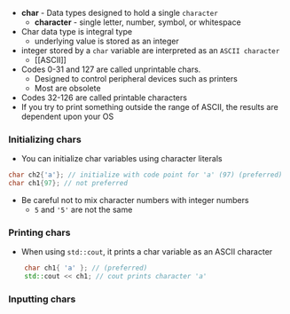 - **char** - Data types designed to hold a single `character`
	- **character** - single letter, number, symbol, or whitespace
- Char data type is integral type
	- underlying value is stored as an integer
- integer stored by a `char` variable are interpreted as an `ASCII character`
	- [[ASCII]]
- Codes 0-31 and 127 are called unprintable chars. 
	- Designed to control peripheral devices such as printers
	- Most are obsolete
- Codes 32-126 are called printable characters
- If you try to print something outside the range of ASCII, the results are dependent upon your OS
### Initializing chars
- You can initialize char variables using character literals
``` cpp
char ch2{'a'}; // initialize with code point for 'a' (97) (preferred)
char ch1{97}; // not preferred
```

- Be careful not to mix character numbers with integer numbers
	- `5` and `'5'` are not the same
### Printing chars
- When using `std::cout`, it prints a char variable as an ASCII character
``` cpp
    char ch1{ 'a' }; // (preferred)
    std::cout << ch1; // cout prints character 'a'
```

### Inputting chars

